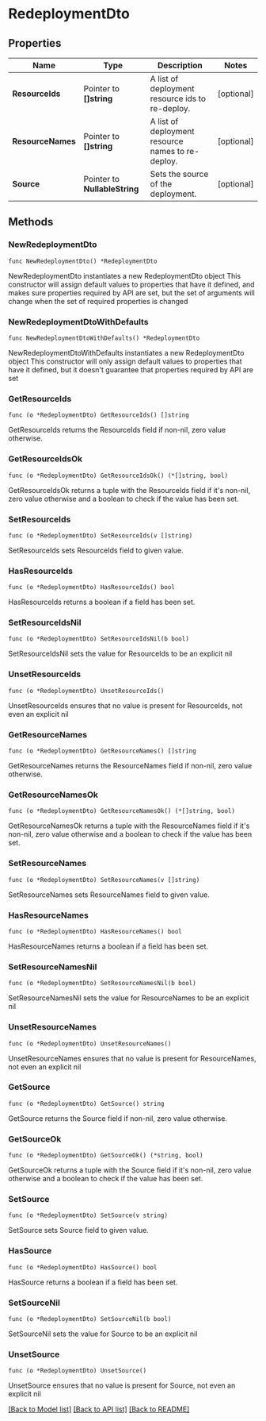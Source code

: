 # RedeploymentDto

## Properties

Name | Type | Description | Notes
------------ | ------------- | ------------- | -------------
**ResourceIds** | Pointer to **[]string** | A list of deployment resource ids to re-deploy. | [optional] 
**ResourceNames** | Pointer to **[]string** | A list of deployment resource names to re-deploy. | [optional] 
**Source** | Pointer to **NullableString** | Sets the source of the deployment. | [optional] 

## Methods

### NewRedeploymentDto

`func NewRedeploymentDto() *RedeploymentDto`

NewRedeploymentDto instantiates a new RedeploymentDto object
This constructor will assign default values to properties that have it defined,
and makes sure properties required by API are set, but the set of arguments
will change when the set of required properties is changed

### NewRedeploymentDtoWithDefaults

`func NewRedeploymentDtoWithDefaults() *RedeploymentDto`

NewRedeploymentDtoWithDefaults instantiates a new RedeploymentDto object
This constructor will only assign default values to properties that have it defined,
but it doesn't guarantee that properties required by API are set

### GetResourceIds

`func (o *RedeploymentDto) GetResourceIds() []string`

GetResourceIds returns the ResourceIds field if non-nil, zero value otherwise.

### GetResourceIdsOk

`func (o *RedeploymentDto) GetResourceIdsOk() (*[]string, bool)`

GetResourceIdsOk returns a tuple with the ResourceIds field if it's non-nil, zero value otherwise
and a boolean to check if the value has been set.

### SetResourceIds

`func (o *RedeploymentDto) SetResourceIds(v []string)`

SetResourceIds sets ResourceIds field to given value.

### HasResourceIds

`func (o *RedeploymentDto) HasResourceIds() bool`

HasResourceIds returns a boolean if a field has been set.

### SetResourceIdsNil

`func (o *RedeploymentDto) SetResourceIdsNil(b bool)`

 SetResourceIdsNil sets the value for ResourceIds to be an explicit nil

### UnsetResourceIds
`func (o *RedeploymentDto) UnsetResourceIds()`

UnsetResourceIds ensures that no value is present for ResourceIds, not even an explicit nil
### GetResourceNames

`func (o *RedeploymentDto) GetResourceNames() []string`

GetResourceNames returns the ResourceNames field if non-nil, zero value otherwise.

### GetResourceNamesOk

`func (o *RedeploymentDto) GetResourceNamesOk() (*[]string, bool)`

GetResourceNamesOk returns a tuple with the ResourceNames field if it's non-nil, zero value otherwise
and a boolean to check if the value has been set.

### SetResourceNames

`func (o *RedeploymentDto) SetResourceNames(v []string)`

SetResourceNames sets ResourceNames field to given value.

### HasResourceNames

`func (o *RedeploymentDto) HasResourceNames() bool`

HasResourceNames returns a boolean if a field has been set.

### SetResourceNamesNil

`func (o *RedeploymentDto) SetResourceNamesNil(b bool)`

 SetResourceNamesNil sets the value for ResourceNames to be an explicit nil

### UnsetResourceNames
`func (o *RedeploymentDto) UnsetResourceNames()`

UnsetResourceNames ensures that no value is present for ResourceNames, not even an explicit nil
### GetSource

`func (o *RedeploymentDto) GetSource() string`

GetSource returns the Source field if non-nil, zero value otherwise.

### GetSourceOk

`func (o *RedeploymentDto) GetSourceOk() (*string, bool)`

GetSourceOk returns a tuple with the Source field if it's non-nil, zero value otherwise
and a boolean to check if the value has been set.

### SetSource

`func (o *RedeploymentDto) SetSource(v string)`

SetSource sets Source field to given value.

### HasSource

`func (o *RedeploymentDto) HasSource() bool`

HasSource returns a boolean if a field has been set.

### SetSourceNil

`func (o *RedeploymentDto) SetSourceNil(b bool)`

 SetSourceNil sets the value for Source to be an explicit nil

### UnsetSource
`func (o *RedeploymentDto) UnsetSource()`

UnsetSource ensures that no value is present for Source, not even an explicit nil

[[Back to Model list]](../README.md#documentation-for-models) [[Back to API list]](../README.md#documentation-for-api-endpoints) [[Back to README]](../README.md)


